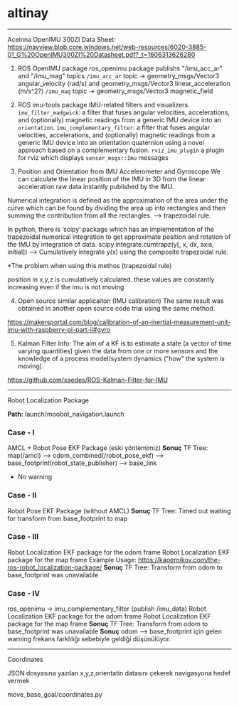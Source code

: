 # altinay


--------------------
Aceinna OpenIMU 300ZI 
Data Sheet: https://navview.blob.core.windows.net/web-resources/6020-3885-01_G%20OpenIMU300ZI%20Datasheet.pdf?_t=1606313626280
1. ROS OpenIMU package
ros_openimu package publishs "/imu_acc_ar" and "/imu_mag" topics
`/imu_acc_ar` topic -> geometry_msgs/Vector3 angular_velocity (rad/s) and geometry_msgs/Vector3 linear_acceleration (m/s^2?)
`/imu_mag` topic -> geometry_msgs/Vector3 magnetic_field

2. ROS imu-tools package
IMU-related filters and visualizers. 
`imu_filter_madgwick`: a filter that fuses angular velocities, accelerations, and (optionally) magnetic readings from a generic IMU device into an `orientation`.
`imu_complementary_filter`: a filter that fuses angular velocities, accelerations, and (optionally) magnetic readings from a generic IMU device into an orientation quaternion using a novel approach based on a complementary fusion.
`rviz_imu_plugin` a plugin for rviz which displays `sensor_msgs::Imu` messages

3. Position and Orientation from IMU Accelerometer and Gyroscope 
We can calculate the linear position of the IMU in 3D from the linear acceleration raw data instantly published by the IMU.

Numerical integration is defined as the approximation of the area under the curve which can be found by dividing the area up into rectangles and then summing the contribution from all the rectangles. --> trapezoidal rule.

In python, there is ‘scipy’ package which has an implementation of the trapezoidal numerical integration to get approximate position and rotation of the IMU by integration of data.
scipy.integrate.cumtrapz(y[, x, dx, axis, initial]) --> Cumulatively integrate y(x) using the composite trapezoidal rule.

*The problem when using this methos (trapezoidal rule)

position in x,y,z is cumulatively calculated. these values are constantly increasing even if the imu is not moving  

4. Open source similar applicaiton (IMU calibration)
The same result was obtained in another open source code trial using the same method.

https://makersportal.com/blog/calibration-of-an-inertial-measurement-unit-imu-with-raspberry-pi-part-ii#gyro

5. Kalman Filter
Info: The aim of a KF is to estimate a state (a vector of time varying quantities) given the data from one or more sensors and the knowledge of a process model/system dynamics ("how" the system is moving). 

https://github.com/xaedes/ROS-Kalman-Filter-for-IMU



--------------------
Robot Localization Package 

**Path:** launch/moobot_navigation.launch 

### Case - I
AMCL + Robot Pose EKF Package (eski yöntemimiz)
**Sonuç** TF Tree: map(/amcl) --> odom_combined(/robot_pose_ekf) --> base_footprint(robot_state_publisher) --> base_link
* No warning

### Case - II
Robot Pose EKF Package (without AMCL)
**Sonuç** TF Tree: Timed out waiting for transform from base_footprint to map

### Case - III
Robot Localization EKF package for the odom frame
Robot Localization EKF package for the map frame
Example Usage: https://kapernikov.com/the-ros-robot_localization-package/
**Sonuç** TF Tree: Transform from odom to base_footprint was unavailable

### Case - IV
ros_openimu → imu_complementary_filter (publish /imu_data)
Robot Localization EKF package for the odom frame
Robot Localization EKF package for the map frame
**Sonuç** TF Tree: Transform from odom to base_footprint was unavailable
**Sonuç** odom --> base_footprint için gelen warning frekans farklılığı sebebiyle geldiği düşünülüyor.

 




--------------------
Coordinates

JSON dosyasına yazılan x,y,z,orientatin datasını çekerek navigasyona hedef vermek

move_base_goal/coordinates.py 












 
